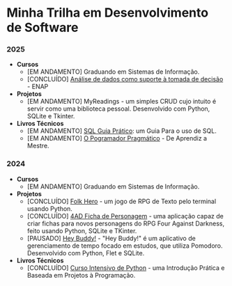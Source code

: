 # Minha Trilha em Desenvolvimento de Software

### 2025
- **Cursos**
    - [EM ANDAMENTO] Graduando em Sistemas de Informação.
    - [CONCLUÍDO] [Análise de dados como suporte à tomada de decisão](https://www.escolavirtual.gov.br/curso/406) - ENAP
- **Projetos**
    - [EM ANDAMENTO] MyReadings - um simples CRUD cujo intuito é servir como uma biblioteca pessoal. Desenvolvido com Python, SQLite e Tkinter.
- **Livros Técnicos**
    - [EM ANDAMENTO] [SQL Guia Prático](https://a.co/d/g7AIKXq): um Guia Para o uso de SQL.
    - [EM ANDAMENTO] [O Pogramador Pragmático](https://a.co/d/826XvAO) - De Aprendiz a Mestre.

### 2024
- **Cursos**
    - [EM ANDAMENTO] Graduando em Sistemas de Informação.
- **Projetos**
    - [CONCLUÍDO] [Folk Hero](https://github.com/GoesDev/Folk-Hero) - um jogo de RPG de Texto pelo terminal usando Python.
    - [CONCLUÍDO] [4AD Ficha de Personagem](https://github.com/GoesDev/4AD-Character-Sheet-Manager) - uma aplicação capaz de criar fichas para novos personagens do RPG Four Against Darkness, feito usando Python, SQLite e TKinter.
    - [PAUSADO] [Hey Buddy!](https://github.com/GoesDev/Hey-Buddy) - "Hey Buddy!" é um aplicativo de gerenciamento de tempo focado em estudos, que utiliza Pomodoro. Desenvolvido com Python, Flet e SQLite.
- **Livros Técnicos**
    - [CONCLUÍDO] [Curso Intensivo de Python](https://a.co/d/3KlACZu) - uma Introdução Prática e Baseada em Projetos à Programação.
